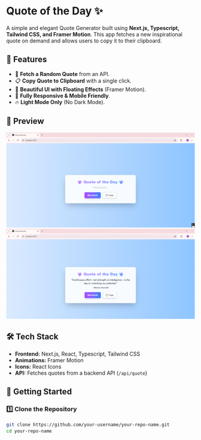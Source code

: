 # Quote of the Day ✨

A simple and elegant Quote Generator built using **Next.js, Typescript, Tailwind CSS, and Framer Motion**. This app fetches a new inspirational quote on demand and allows users to copy it to their clipboard. 

## 🚀 Features

- 📜 **Fetch a Random Quote** from an API.
- 📋 **Copy Quote to Clipboard** with a single click.
- 🎨 **Beautiful UI with Floating Effects** (Framer Motion).
- 🌟 **Fully Responsive & Mobile Friendly**.
- 🔥 **Light Mode Only** (No Dark Mode).

## 📸 Preview

![Quote App Screenshot](https://github.com/ItsMeAreebaAmjad/QuoteGenerator-Nextjs/blob/main/image1.png)
![Quote App Screenshot](https://github.com/ItsMeAreebaAmjad/QuoteGenerator-Nextjs/blob/main/image2.png)

## 🛠️ Tech Stack

- **Frontend:** Next.js, React, Typescript, Tailwind CSS
- **Animations:** Framer Motion
- **Icons:** React Icons
- **API:** Fetches quotes from a backend API (`/api/quote`)

## 🚀 Getting Started

### 1️⃣ Clone the Repository
```bash
git clone https://github.com/your-username/your-repo-name.git
cd your-repo-name
